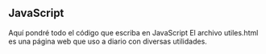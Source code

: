 ## JavaScript  

Aquí pondré todo el código que escriba en JavaScript
El archivo utiles.html es una página web que uso a diario con diversas utilidades.
